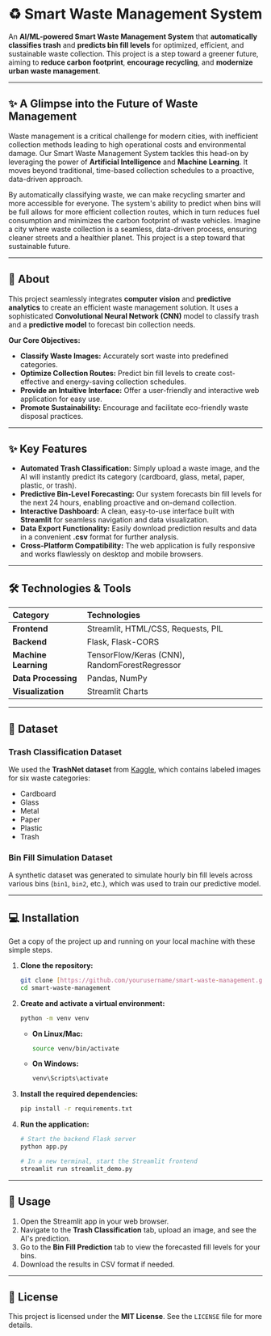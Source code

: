 # ♻️ Smart Waste Management System

An **AI/ML-powered Smart Waste Management System** that **automatically classifies trash** and **predicts bin fill levels** for optimized, efficient, and sustainable waste collection. This project is a step toward a greener future, aiming to **reduce carbon footprint**, **encourage recycling**, and **modernize urban waste management**.

---

## ✨ A Glimpse into the Future of Waste Management

Waste management is a critical challenge for modern cities, with inefficient collection methods leading to high operational costs and environmental damage. Our Smart Waste Management System tackles this head-on by leveraging the power of **Artificial Intelligence** and **Machine Learning**. It moves beyond traditional, time-based collection schedules to a proactive, data-driven approach.

By automatically classifying waste, we can make recycling smarter and more accessible for everyone. The system's ability to predict when bins will be full allows for more efficient collection routes, which in turn reduces fuel consumption and minimizes the carbon footprint of waste vehicles. Imagine a city where waste collection is a seamless, data-driven process, ensuring cleaner streets and a healthier planet. This project is a step toward that sustainable future.



---

## 📌 About

This project seamlessly integrates **computer vision** and **predictive analytics** to create an efficient waste management solution. It uses a sophisticated **Convolutional Neural Network (CNN)** model to classify trash and a **predictive model** to forecast bin collection needs.

**Our Core Objectives:**

-   **Classify Waste Images:** Accurately sort waste into predefined categories.
-   **Optimize Collection Routes:** Predict bin fill levels to create cost-effective and energy-saving collection schedules.
-   **Provide an Intuitive Interface:** Offer a user-friendly and interactive web application for easy use.
-   **Promote Sustainability:** Encourage and facilitate eco-friendly waste disposal practices.

---

## ✨ Key Features

-   **Automated Trash Classification:** Simply upload a waste image, and the AI will instantly predict its category (cardboard, glass, metal, paper, plastic, or trash).
-   **Predictive Bin-Level Forecasting:** Our system forecasts bin fill levels for the next 24 hours, enabling proactive and on-demand collection.
-   **Interactive Dashboard:** A clean, easy-to-use interface built with **Streamlit** for seamless navigation and data visualization.
-   **Data Export Functionality:** Easily download prediction results and data in a convenient **.csv** format for further analysis.
-   **Cross-Platform Compatibility:** The web application is fully responsive and works flawlessly on desktop and mobile browsers.

---

## 🛠 Technologies & Tools

| Category            | Technologies                                          |
| :------------------ | :---------------------------------------------------- |
| **Frontend** | Streamlit, HTML/CSS, Requests, PIL                    |
| **Backend** | Flask, Flask-CORS                                     |
| **Machine Learning**| TensorFlow/Keras (CNN), RandomForestRegressor         |
| **Data Processing** | Pandas, NumPy                                         |
| **Visualization** | Streamlit Charts                                      |

---

## 📂 Dataset

### Trash Classification Dataset

We used the **TrashNet dataset** from [Kaggle]([https://www.kaggle.com/datasets/asdasdasd/trashnet](https://www.kaggle.com/datasets/feyzazkefe/trashnet)), which contains labeled images for six waste categories:
-   Cardboard
-   Glass
-   Metal
-   Paper
-   Plastic
-   Trash

### Bin Fill Simulation Dataset

A synthetic dataset was generated to simulate hourly bin fill levels across various bins (`bin1`, `bin2`, etc.), which was used to train our predictive model.

---

## 💻 Installation

Get a copy of the project up and running on your local machine with these simple steps.

1.  **Clone the repository:**
    ```bash
    git clone [https://github.com/yourusername/smart-waste-management.git](https://github.com/yourusername/smart-waste-management.git)
    cd smart-waste-management
    ```

2.  **Create and activate a virtual environment:**
    ```bash
    python -m venv venv
    ```
    -   **On Linux/Mac:**
        ```bash
        source venv/bin/activate
        ```
    -   **On Windows:**
        ```bash
        venv\Scripts\activate
        ```

3.  **Install the required dependencies:**
    ```bash
    pip install -r requirements.txt
    ```

4.  **Run the application:**
    ```bash
    # Start the backend Flask server
    python app.py
    
    # In a new terminal, start the Streamlit frontend
    streamlit run streamlit_demo.py
    ```
    
---

## 🚀 Usage

1.  Open the Streamlit app in your web browser.
2.  Navigate to the **Trash Classification** tab, upload an image, and see the AI's prediction.
3.  Go to the **Bin Fill Prediction** tab to view the forecasted fill levels for your bins.
4.  Download the results in CSV format if needed.





---

## 📜 License

This project is licensed under the **MIT License**. See the `LICENSE` file for more details.
